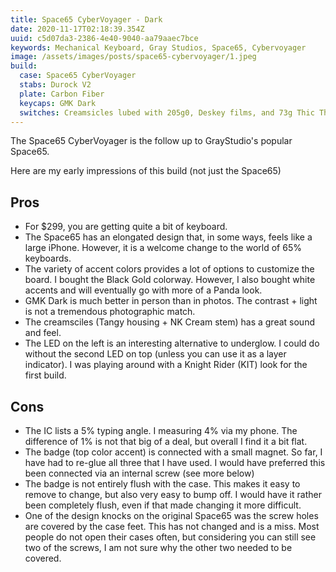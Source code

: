 ```yaml
---
title: Space65 CyberVoyager - Dark
date: 2020-11-17T02:18:39.354Z
uuid: c5d07da3-2386-4e40-9040-aa79aaec7bce
keywords: Mechanical Keyboard, Gray Studios, Space65, Cybervoyager
image: /assets/images/posts/space65-cybervoyager/1.jpeg
build:
  case: Space65 CyberVoyager
  stabs: Durock V2
  plate: Carbon Fiber
  keycaps: GMK Dark
  switches: Creamsicles lubed with 205g0, Deskey films, and 73g Thic Thock MP springs
---
```


The Space65 CyberVoyager is the follow up to GrayStudio's popular Space65.

Here are my early impressions of this build (not just the Space65)

## Pros

* For $299, you are getting quite a bit of keyboard.
* The Space65 has an elongated design that, in some ways, feels like a large iPhone. However, it is a welcome change to the world of 65% keyboards.
* The variety of accent colors provides a lot of options to customize the board. I bought the Black Gold colorway. However, I also bought white accents and will eventually go with more of a Panda look.
* GMK Dark is much better in person than in photos. The contrast + light is not a tremendous photographic match.
* The creamsciles (Tangy housing + NK Cream stem) has a great sound and feel.
* The LED on the left is an interesting alternative to underglow. I could do without the second LED on top (unless you can use it as a layer indicator). I was playing around with a Knight Rider (KIT) look for the first build.

## Cons

* The IC lists a 5% typing angle. I measuring 4% via my phone. The difference of 1% is not that big of a deal, but overall I find it a bit flat.
* The badge (top color accent) is connected with a small magnet. So far, I have had to re-glue all three that I have used. I would have preferred this been connected via an internal screw (see more below)
* The badge is not entirely flush with the case. This makes it easy to remove to change, but also very easy to bump off. I would have it rather been completely flush, even if that made changing it more difficult.
* One of the design knocks on the original Space65 was the screw holes are covered by the case feet. This has not changed and is a miss. Most people do not open their cases often, but considering you can still see two of the screws, I am not sure why the other two needed to be covered.
